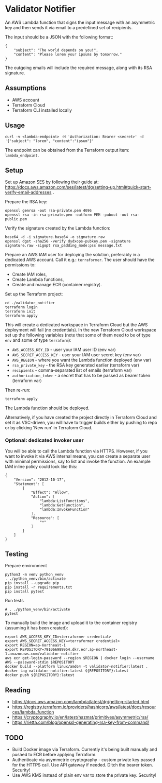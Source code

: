 # Validator Notifier

An AWS Lambda function that signs the input message with an asymmetric key and then sends it via email to a predefined set of recipients.

The input should be a JSON with the following format:

```
{
    "subject": "The world depends on you!",
    "content": "Please lorem your ipsums by tomorrow."
}
```

The outgoing emails will include the required message, along with its RSA signature.

## Assumptions

* AWS account
* Terraform Cloud
* Terraform CLI installed locally

## Usage

```
curl -v <lambda-endpoint> -H 'Authorization: Bearer <secret>' -d '{"subject": "lorem", "content":"ipsum"}'
```

The endpoint can be obtained from the Terraform output item: `lambda_endpoint`.

## Setup

Set up Amazon SES by following their guide at: https://docs.aws.amazon.com/ses/latest/dg/setting-up.html#quick-start-verify-email-addresses .

Prepare the RSA key:

```
openssl genrsa -out rsa-private.pem 4096
openssl rsa -in rsa-private.pem -outform PEM -pubout -out rsa-public.pem
```

Verify the signature created by the Lambda function:

```
base64 -d -i signature.base64 -o signature.raw
openssl dgst -sha256 -verify dydxops-pubkey.pem -signature signature.raw -sigopt rsa_padding_mode:pss message.txt
```

Prepare an AWS IAM user for deploying the solution, preferably in a dedicated AWS account. Call it e.g.: `terraformer`.
The user should have the permissions to:

* Create IAM roles,
* Create Lambda functions,
* Create and manage ECR (container registry).

Set up the Terraform project:

```
cd ./validator_notifier
terraform login
terraform init
terraform apply
```

This will create a dedicated workspace in Terraform Cloud but the AWS deployment will fail (no credentials).
In the new Terraform Cloud workspace set up the following variables (note that some of them need to be of type
`env` and some of type `terraform`):

* `AWS_ACCESS_KEY_ID` - user your IAM user ID (env var)
* `AWS_SECRET_ACCESS_KEY` - user your IAM user secret key (env var)
* `AWS_REGION` - where you want the Lambda function deployed (env var)
* `rsa_private_key` - the RSA key generated earlier (terraform var)
* `recipients` - comma-separated list of emails (terraform var)
* `authorization_token` - a secret that has to be passed as bearer token (terraform var)

Then re-run:

```
terraform apply
```

The Lambda function should be deployed.

Alternatively, if you have created the project directly in Terraform Cloud and set it as VSC-driven, you will have
to trigger builds either by pushing to repo or by clicking 'New run' in Terraform Cloud.

### Optional: dedicated invoker user

You will be able to call the Lambda function via HTTPS. However, if you want to invoke it via AWS internal means, you can 
create a separate user with minimal permissions, say to list and invoke the function. An example IAM inline policy could look like this:

```
{
    "Version": "2012-10-17",
    "Statement": [
        {
            "Effect": "Allow",
            "Action": [
                "lambda:ListFunctions",
                "lambda:GetFunction",
                "lambda:InvokeFunction"
            ],
            "Resource": [
                "*"
            ]
        }
    ]
}
```

## Testing

Prepare environment

```
python3 -m venv python_venv
. ./python_venv/bin/activate
pip install --upgrade pip
pip install -r requirements.txt
pip install pytest
```

Run tests

```
# . ./python_venv/bin/activate
pytest
```

To manually build the image and upload it to the container registry (assuming it has been created):

```
export AWS_ACCESS_KEY_ID=<terraformer credential>
export AWS_SECRET_ACCESS_KEY=<terraformer credential>
export REGION=ap-northeast-1
export REPOSITORY=791066989954.dkr.ecr.ap-northeast-1.amazonaws.com/validator-notifier
aws ecr get-login-password --region $REGION | docker login --username AWS --password-stdin $REPOSITORY
docker build --platform linux/amd64 -t validator-notifier:latest .
docker tag validator-notifier:latest ${REPOSITORY}:latest
docker push ${REPOSITORY}:latest
```

## Reading

* https://docs.aws.amazon.com/lambda/latest/dg/getting-started.html
* https://registry.terraform.io/providers/hashicorp/aws/latest/docs/resources/lambda_function
* https://cryptography.io/en/latest/hazmat/primitives/asymmetric/rsa/
* https://rietta.com/blog/openssl-generating-rsa-key-from-command/

## TODO

* Build Docker image via Terraform. Currently it's being built manually and pushed to ECR before applying Terraform.
* Authenticate via asymmetric cryptography - custom private key passed for the HTTPS call. Use API gateway if needed. Ditch the bearer token. Security!
* Use AWS KMS instead of plain env var to store the private key. Security!
